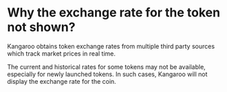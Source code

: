 # Why the exchange rate for the token not shown?

Kangaroo obtains token exchange rates from multiple third party sources which track market prices in real time.

The current and historical rates for some tokens may not be available, especially for newly launched tokens. In such cases, Kangaroo will not display the exchange rate for the coin.

